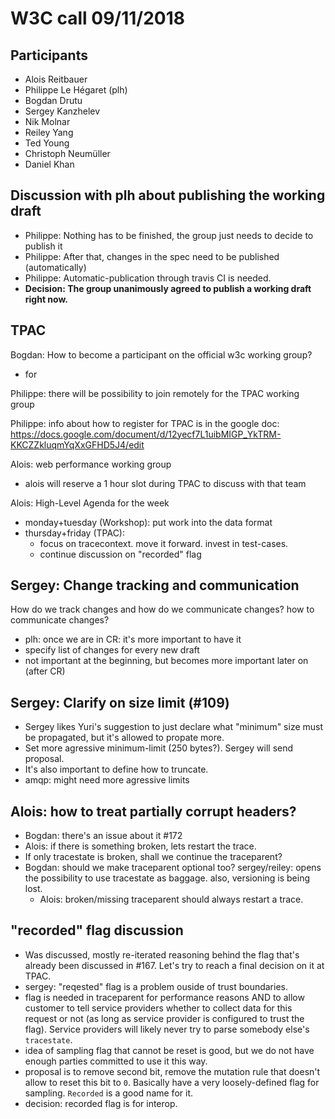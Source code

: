 # W3C call 09/11/2018

## Participants

- Alois Reitbauer
- Philippe Le Hégaret (plh)
- Bogdan Drutu
- Sergey Kanzhelev
- Nik Molnar
- Reiley Yang
- Ted Young
- Christoph Neumüller
- Daniel Khan

## Discussion with plh about publishing the working draft

 * Philippe: Nothing has to be finished, the group just needs to decide to publish it
 * Philippe: After that, changes in the spec need to be published (automatically)
 * Philippe: Automatic-publication through travis CI is needed.
 * __Decision: The group unanimously agreed to publish a working draft right now.__

## TPAC

Bogdan: How to become a participant on the official w3c working group?
 * for 

Philippe: there will be possibility to join remotely for the TPAC working group

Philippe: info about how to register for TPAC is in the google doc: https://docs.google.com/document/d/12yecf7L1uibMIGP_YkTRM-KKCZZkluqmYqXxGFHD5J4/edit

Alois: web performance working group
 * alois will reserve a 1 hour slot during TPAC to discuss with that team

Alois: High-Level Agenda for the week
 * monday+tuesday (Workshop): put work into the data format
 * thursday+friday (TPAC): 
   * focus on tracecontext. move it forward. invest in test-cases.
   * continue discussion on "recorded" flag


## Sergey: Change tracking and communication

How do we track changes and how do we communicate changes? how to communicate changes?
 * plh: once we are in CR: it's more important to have it
 * specify list of changes for every new draft
 * not important at the beginning, but becomes more important later on (after CR)


## Sergey: Clarify on size limit (#109)
 * Sergey likes Yuri's suggestion to just declare what "minimum" size must be propagated, but it's allowed to propate more.
 * Set more agressive minimum-limit (250 bytes?). Sergey will send proposal.
 * It's also important to define how to truncate.
 * amqp: might need more agressive limits

## Alois: how to treat partially corrupt headers?
 * Bogdan: there's an issue about it #172
 * Alois: if there is something broken, lets restart the trace.
 * If only tracestate is broken, shall we continue the traceparent?
 * Bogdan: should we make traceparent optional too? sergey/reiley: opens the possibility to use tracestate as baggage. also, versioning is being lost.
   * Alois: broken/missing traceparent should always restart a trace.

## "recorded" flag discussion
 * Was discussed, mostly re-iterated reasoning behind the flag that's already been discussed in #167. Let's try to reach a final decision on it at TPAC.
 * sergey: "reqested" flag is a problem ouside of trust boundaries. 
 * flag is needed in traceparent for performance reasons AND to allow customer to tell service providers whether to collect data for this request or not (as long as service provider is configured to trust the flag). Service providers will likely never try to parse somebody else's `tracestate`.
 * idea of sampling flag that cannot be reset is good, but we do not have enough parties committed to use it this way. 
 * proposal is to remove second bit, remove the mutation rule that doesn't allow to reset this bit to `0`. Basically have a very loosely-defined flag for sampling. `Recorded` is a good name for it.
 * decision: recorded flag is for interop.

